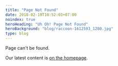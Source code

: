 ```yaml
---
title: "Page Not Found"
date: 2018-02-10T10:52:03+07:00
noindex: true
heroHeading: "Uh Oh! Page Not Found"
heroBackground: "blog/raccoon-1612593_1280.jpg"
type: blog
---
```


Page can't be found.

Our latest content is [on the homepage](/).